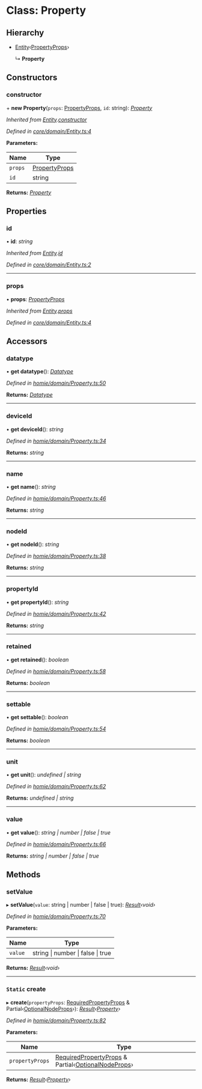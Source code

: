 # Class: Property

## Hierarchy

* [Entity](entity.md)‹[PropertyProps](../interfaces/propertyprops.md)›

  ↳ **Property**

## Constructors

###  constructor

\+ **new Property**(`props`: [PropertyProps](../interfaces/propertyprops.md), `id`: string): *[Property](property.md)*

*Inherited from [Entity](entity.md).[constructor](entity.md#constructor)*

*Defined in [core/domain/Entity.ts:4](https://github.com/AlejandroHerr/homieiot.ts/blob/dacf39e/src/core/domain/Entity.ts#L4)*

**Parameters:**

Name | Type |
------ | ------ |
`props` | [PropertyProps](../interfaces/propertyprops.md) |
`id` | string |

**Returns:** *[Property](property.md)*

## Properties

###  id

• **id**: *string*

*Inherited from [Entity](entity.md).[id](entity.md#id)*

*Defined in [core/domain/Entity.ts:2](https://github.com/AlejandroHerr/homieiot.ts/blob/dacf39e/src/core/domain/Entity.ts#L2)*

___

###  props

• **props**: *[PropertyProps](../interfaces/propertyprops.md)*

*Inherited from [Entity](entity.md).[props](entity.md#props)*

*Defined in [core/domain/Entity.ts:4](https://github.com/AlejandroHerr/homieiot.ts/blob/dacf39e/src/core/domain/Entity.ts#L4)*

## Accessors

###  datatype

• **get datatype**(): *[Datatype](datatype.md)*

*Defined in [homie/domain/Property.ts:50](https://github.com/AlejandroHerr/homieiot.ts/blob/dacf39e/src/homie/domain/Property.ts#L50)*

**Returns:** *[Datatype](datatype.md)*

___

###  deviceId

• **get deviceId**(): *string*

*Defined in [homie/domain/Property.ts:34](https://github.com/AlejandroHerr/homieiot.ts/blob/dacf39e/src/homie/domain/Property.ts#L34)*

**Returns:** *string*

___

###  name

• **get name**(): *string*

*Defined in [homie/domain/Property.ts:46](https://github.com/AlejandroHerr/homieiot.ts/blob/dacf39e/src/homie/domain/Property.ts#L46)*

**Returns:** *string*

___

###  nodeId

• **get nodeId**(): *string*

*Defined in [homie/domain/Property.ts:38](https://github.com/AlejandroHerr/homieiot.ts/blob/dacf39e/src/homie/domain/Property.ts#L38)*

**Returns:** *string*

___

###  propertyId

• **get propertyId**(): *string*

*Defined in [homie/domain/Property.ts:42](https://github.com/AlejandroHerr/homieiot.ts/blob/dacf39e/src/homie/domain/Property.ts#L42)*

**Returns:** *string*

___

###  retained

• **get retained**(): *boolean*

*Defined in [homie/domain/Property.ts:58](https://github.com/AlejandroHerr/homieiot.ts/blob/dacf39e/src/homie/domain/Property.ts#L58)*

**Returns:** *boolean*

___

###  settable

• **get settable**(): *boolean*

*Defined in [homie/domain/Property.ts:54](https://github.com/AlejandroHerr/homieiot.ts/blob/dacf39e/src/homie/domain/Property.ts#L54)*

**Returns:** *boolean*

___

###  unit

• **get unit**(): *undefined | string*

*Defined in [homie/domain/Property.ts:62](https://github.com/AlejandroHerr/homieiot.ts/blob/dacf39e/src/homie/domain/Property.ts#L62)*

**Returns:** *undefined | string*

___

###  value

• **get value**(): *string | number | false | true*

*Defined in [homie/domain/Property.ts:66](https://github.com/AlejandroHerr/homieiot.ts/blob/dacf39e/src/homie/domain/Property.ts#L66)*

**Returns:** *string | number | false | true*

## Methods

###  setValue

▸ **setValue**(`value`: string | number | false | true): *[Result](result.md)‹void›*

*Defined in [homie/domain/Property.ts:70](https://github.com/AlejandroHerr/homieiot.ts/blob/dacf39e/src/homie/domain/Property.ts#L70)*

**Parameters:**

Name | Type |
------ | ------ |
`value` | string &#124; number &#124; false &#124; true |

**Returns:** *[Result](result.md)‹void›*

___

### `Static` create

▸ **create**(`propertyProps`: [RequiredPropertyProps](../interfaces/requiredpropertyprops.md) & Partial‹[OptionalNodeProps](../interfaces/optionalnodeprops.md)›): *[Result](result.md)‹[Property](property.md)›*

*Defined in [homie/domain/Property.ts:82](https://github.com/AlejandroHerr/homieiot.ts/blob/dacf39e/src/homie/domain/Property.ts#L82)*

**Parameters:**

Name | Type |
------ | ------ |
`propertyProps` | [RequiredPropertyProps](../interfaces/requiredpropertyprops.md) & Partial‹[OptionalNodeProps](../interfaces/optionalnodeprops.md)› |

**Returns:** *[Result](result.md)‹[Property](property.md)›*

